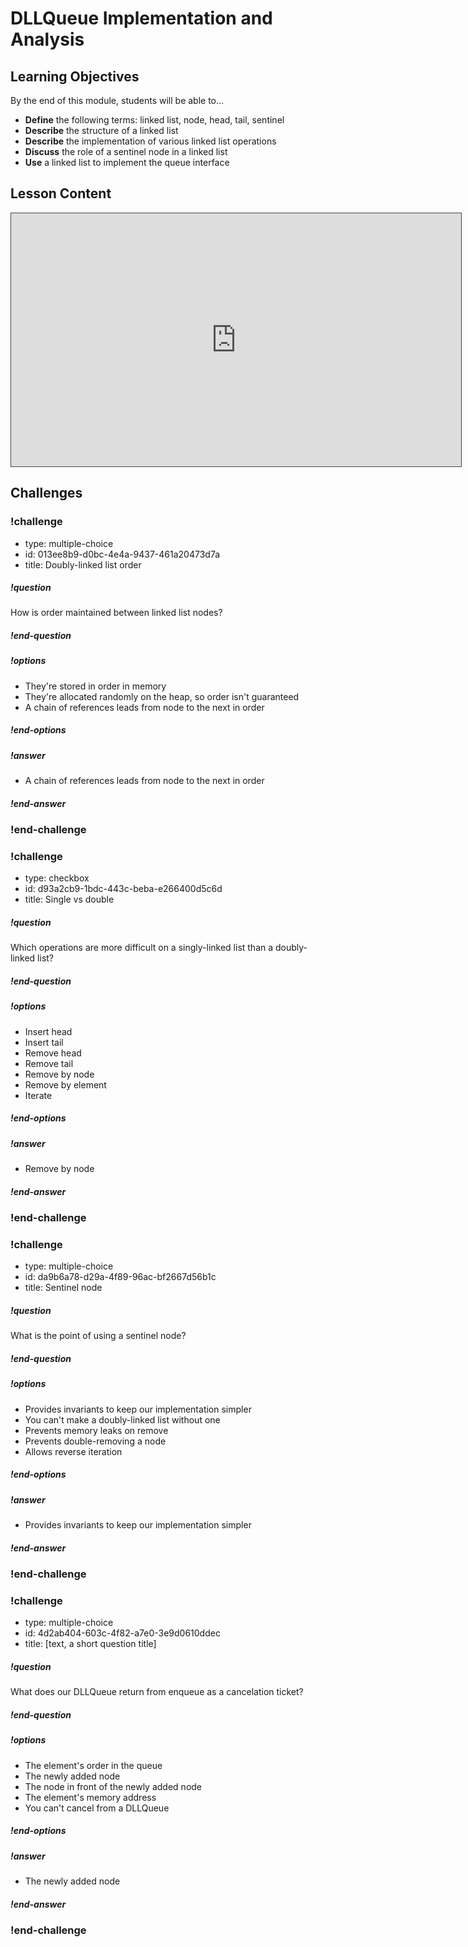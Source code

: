 # DLLQueue Implementation and Analysis

## Learning Objectives

By the end of this module, students will be able to...

- **Define** the following terms: linked list, node, head, tail, sentinel
- **Describe** the structure of a linked list
- **Describe** the implementation of various linked list operations
- **Discuss** the role of a sentinel node in a linked list
- **Use** a linked list to implement the queue interface

## Lesson Content

<iframe src="https://adaacademy.hosted.panopto.com/Panopto/Pages/Embed.aspx?id=c312232b-3058-426b-bff0-abb500ee930b&autoplay=false&offerviewer=true&showtitle=true&showbrand=false&start=0&interactivity=all" width=720 height=405 style="border: 1px solid #464646;" allowfullscreen allow="autoplay"></iframe>

## Challenges

<!-- >>>>>>>>>>>>>>>>>>>>>> BEGIN CHALLENGE >>>>>>>>>>>>>>>>>>>>>> -->
<!-- Replace everything in square brackets [] and remove brackets  -->

### !challenge

* type: multiple-choice
* id: 013ee8b9-d0bc-4e4a-9437-461a20473d7a
* title: Doubly-linked list order
<!-- * points: [1] (optional, the number of points for scoring as a checkpoint) -->
<!-- * topics: [python, pandas] (optional the topics for analyzing points) -->

##### !question


How is order maintained between linked list nodes?

##### !end-question

##### !options

* They're stored in order in memory
* They're allocated randomly on the heap, so order isn't guaranteed
* A chain of references leads from node to the next in order

##### !end-options

##### !answer

* A chain of references leads from node to the next in order

##### !end-answer

<!-- other optional sections -->
<!-- !hint - !end-hint (markdown, users can see after a failed attempt) -->
<!-- !rubric - !end-rubric (markdown, instructors can see while scoring a checkpoint) -->
<!-- !explanation - !end-explanation (markdown, students can see after answering correctly) -->

### !end-challenge

<!-- ======================= END CHALLENGE ======================= -->
<!-- >>>>>>>>>>>>>>>>>>>>>> BEGIN CHALLENGE >>>>>>>>>>>>>>>>>>>>>> -->
<!-- Replace everything in square brackets [] and remove brackets  -->

### !challenge

* type: checkbox
* id: d93a2cb9-1bdc-443c-beba-e266400d5c6d
* title: Single vs double
<!-- * points: [1] (optional, the number of points for scoring as a checkpoint) -->
<!-- * topics: [python, pandas] (optional the topics for analyzing points) -->

##### !question

Which operations are more difficult on a singly-linked list than a doubly-linked list?

##### !end-question

##### !options

* Insert head
* Insert tail
* Remove head
* Remove tail
* Remove by node
* Remove by element
* Iterate

##### !end-options

##### !answer

* Remove by node

##### !end-answer

<!-- other optional sections -->
<!-- !hint - !end-hint (markdown, users can see after a failed attempt) -->
<!-- !rubric - !end-rubric (markdown, instructors can see while scoring a checkpoint) -->
<!-- !explanation - !end-explanation (markdown, students can see after answering correctly) -->

### !end-challenge

<!-- ======================= END CHALLENGE ======================= -->
<!-- >>>>>>>>>>>>>>>>>>>>>> BEGIN CHALLENGE >>>>>>>>>>>>>>>>>>>>>> -->
<!-- Replace everything in square brackets [] and remove brackets  -->

### !challenge

* type: multiple-choice
* id: da9b6a78-d29a-4f89-96ac-bf2667d56b1c
* title: Sentinel node
<!-- * points: [1] (optional, the number of points for scoring as a checkpoint) -->
<!-- * topics: [python, pandas] (optional the topics for analyzing points) -->

##### !question

What is the point of using a sentinel node?

##### !end-question

##### !options

* Provides invariants to keep our implementation simpler
* You can't make a doubly-linked list without one
* Prevents memory leaks on remove
* Prevents double-removing a node
* Allows reverse iteration

##### !end-options

##### !answer

* Provides invariants to keep our implementation simpler

##### !end-answer

<!-- other optional sections -->
<!-- !hint - !end-hint (markdown, users can see after a failed attempt) -->
<!-- !rubric - !end-rubric (markdown, instructors can see while scoring a checkpoint) -->
<!-- !explanation - !end-explanation (markdown, students can see after answering correctly) -->

### !end-challenge

<!-- ======================= END CHALLENGE ======================= -->
<!-- >>>>>>>>>>>>>>>>>>>>>> BEGIN CHALLENGE >>>>>>>>>>>>>>>>>>>>>> -->
<!-- Replace everything in square brackets [] and remove brackets  -->

### !challenge

* type: multiple-choice
* id: 4d2ab404-603c-4f82-a7e0-3e9d0610ddec
* title: [text, a short question title]
<!-- * points: [1] (optional, the number of points for scoring as a checkpoint) -->
<!-- * topics: [python, pandas] (optional the topics for analyzing points) -->

##### !question

What does our DLLQueue return from enqueue as a cancelation ticket?

##### !end-question

##### !options

* The element's order in the queue
* The newly added node
* The node in front of the newly added node
* The element's memory address
* You can't cancel from a DLLQueue

##### !end-options

##### !answer

* The newly added node

##### !end-answer

<!-- other optional sections -->
<!-- !hint - !end-hint (markdown, users can see after a failed attempt) -->
<!-- !rubric - !end-rubric (markdown, instructors can see while scoring a checkpoint) -->
<!-- !explanation - !end-explanation (markdown, students can see after answering correctly) -->

### !end-challenge

<!-- ======================= END CHALLENGE ======================= -->
